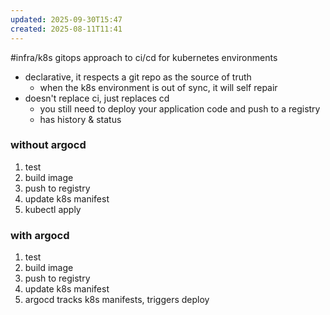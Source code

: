 ```yaml
---
updated: 2025-09-30T15:47
created: 2025-08-11T11:41
---
```

#infra/k8s 
gitops approach to ci/cd for kubernetes environments

- declarative, it respects a git repo as the source of truth
    - when the k8s environment is out of sync, it will self repair
- doesn't replace ci, just replaces cd
    - you still need to deploy your application code and push to a registry
    - has history & status



### without argocd
1. test
2. build image
3. push to registry
4. update k8s manifest
5. kubectl apply

### with argocd
1. test
2. build image
3. push to registry
4. update k8s manifest
5. argocd tracks k8s manifests, triggers deploy


[^1]: [ArgoCD Tutorial for Beginners \| GitOps CD for Kubernetes - YouTube](https://www.youtube.com/watch?v=MeU5_k9ssrs)